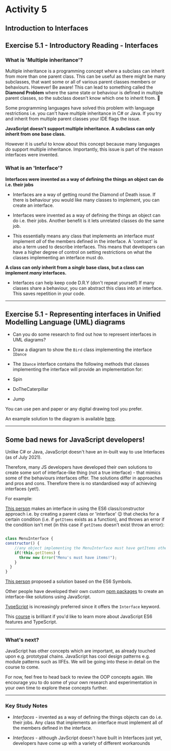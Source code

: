 # Activity 5
## Introduction to Interfaces

## Exercise 5.1 - Introductory Reading - Interfaces

### What is 'Multiple inheritance'?

Multiple inheritance is a programming concept where a subclass can inherit from more than one parent class. This can be useful as there might be many subclasses, that want some or all of various parent classes members or behaviours. However! Be aware! This can lead to something called the **Diamond Problem** where the same state or behaviour is defined in multiple parent classes, so the subclass doesn't know which one to inherit from. 🐛

Some programming languages have solved this problem with language restrictions i.e. you can't have multiple inheritance in C# or Java. If you try and inherit from multiple parent classes your IDE flags the issue.

**JavaScript doesn't support multiple inheritance. A subclass can only inherit from one base class.**

However it is useful to know about this concept because many languages *do* support multiple inheritance. Importantly, this issue is part of the reason interfaces were invented.

### What is an 'Interface'?

**Interfaces were invented as a way of defining the things an object can do i.e. their jobs**
- Interfaces are a way of getting round the Diamond of Death issue. If there is behaviour you would like many classes to implement, you can create an interface.

- Interfaces were invented as a way of defining the things an object can do i.e. their jobs. Another benefit is it lets unrelated classes do the same job.

- This essentially means any class that implements an interface *must* implement *all* of the members defined in the interface. A 'contract' is also a term used to describe interfaces. This means that developers can have a higher degree of control on setting restrictions on what the classes implementing an interface must do.

**A class can only inherit from a *single* base class, but a class can implement *many* interfaces.**

- Interfaces can help keep code D.R.Y (don't repeat yourself)
If many classes share a behaviour, you can abstract this class into an interface. This saves repetition in your code.

---

## Exercise 5.1 - Representing interfaces in Unified Modelling Language (UML) diagrams

- Can you do some research to find out how to represent interfaces in UML diagrams?

- Draw a diagram to show the `Bird` class implementing the interface `IDance`

- The `IDance` interface contains the following methods that classes implementing the interface will provide an implementation for:

- Spin
- DoTheCaterpillar
- Jump

You can use pen and paper or any digital drawing tool you prefer.

An example solution to the diagram is available [here](../solutions/activity_5_exercise_5.1.png).

---

## Some bad news for JavaScript developers! 

Unlike C# or Java, JavaScript doesn't have an in-built way to use Interfaces (as of July 2021).

Therefore, many JS developers have developed their own solutions to create some sort of interface-like thing (not a true interface) - that mimics some of the behaviours interfaces offer. The solutions differ in approaches and pros and cons. Therefore there is no standardised way of achieving interfaces (yet!). 

For example:
	
[This person](https://geedew.com/basic-interfaces-in-nodejs/) makes an interface in using the ES6 class/constructor approach i.e. by creating a parent class or 'interface' 😉 that checks for a certain condition (i.e. if `getItems` exists as a function), and throws an error if the condition isn't met (in this case if `getItems` doesn't exist throw an error):

```JavaScript

class MenuInterface {
constructor() {
    //any object implementing the MenuInterface must have getItems otherwise an error is thrown
    if(!this.getItems) { 
      throw new Error("Menu's must have items!");  
    }
  }
}
```
	
[This person](https://codeburst.io/interfaces-in-javascript-with-es6-naive-implementation-91b703110a09) proposed a solution based on the ES6 Symbols.
	
Other people have developed their own custom [npm packages](https://www.npmjs.com/package/es6-interface) to create an interface-like solutions using JavaScript. 

[TypeScript](https://www.typescriptlang.org/docs/handbook/2/objects.html#interfaces-vs-intersections) is increasingly preferred since it offers the `Interface` keyword.

This [course](https://codecraft.tv/courses/angular/es6-typescript/classinterface/) is brilliant if you'd like to learn more about JavaScript ES6 features and TypeScript.

---

### What's next?

JavaScript has other concepts which are important, as already touched upon e.g. prototypal chains. JavaScript has cool design patterns e.g. module patterns such as IIFEs. We will be going into these in detail on the course to come.

For now, feel free to head back to review the OOP concepts again. We encourage you to do some of your own research and experimentation in your own time to explore these concepts further.

---

### Key Study Notes

- *Interfaces* - invented as a way of defining the things objects can do i.e. their jobs. Any class that implements an interface must implement all of the members defined in the interface.

- *Interfaces* - although JavScript doesn't have built in Interfaces just yet, developers have come up with a variety of different workarounds 